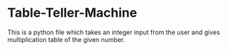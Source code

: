 # Table-Teller-Machine
This is a python file which takes an integer input from the user and gives multiplication table of the given number.
